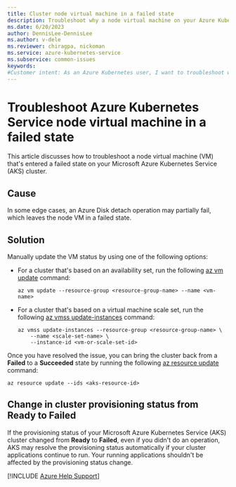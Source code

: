 ```yaml
---
title: Cluster node virtual machine in a failed state
description: Troubleshoot why a node virtual machine on your Azure Kubernetes Service (AKS) cluster is in a failed state.
ms.date: 6/20/2023
author: DennisLee-DennisLee
ms.author: v-dele
ms.reviewer: chiragpa, nickoman
ms.service: azure-kubernetes-service
ms.subservice: common-issues
keywords:
#Customer intent: As an Azure Kubernetes user, I want to troubleshoot why attach my node virtual machine is in a failed state so that I can successfully use my Azure Kubernetes Service (AKS) cluster.
---
```

# Troubleshoot Azure Kubernetes Service node virtual machine in a failed state

This article discusses how to troubleshoot a node virtual machine (VM) that's entered a failed state on your Microsoft Azure Kubernetes Service (AKS) cluster.

## Cause

In some edge cases, an Azure Disk detach operation may partially fail, which leaves the node VM in a failed state.

## Solution

Manually update the VM status by using one of the following options:

- For a cluster that's based on an availability set, run the following [az vm update](/cli/azure/vm#az-vm-update) command:

  ```azurecli
  az vm update --resource-group <resource-group-name> --name <vm-name>
  ```

- For a cluster that's based on a virtual machine scale set, run the following [az vmss update-instances](/cli/azure/vmss#az-vmss-update-instances) command:

  ```azurecli
  az vmss update-instances --resource-group <resource-group-name> \
      --name <scale-set-name> \
      --instance-id <vm-or-scale-set-id>
  ```

Once you have resolved the issue, you can bring the cluster back from a **Failed** to a **Succeeded** state by running the following [az resource update](/cli/azure/resource#az-resource-update) command:

```azurecli
az resource update --ids <aks-resource-id>
```

## Change in cluster provisioning status from Ready to Failed

If the provisioning status of your Microsoft Azure Kubernetes Service (AKS) cluster changed from **Ready** to **Failed**, even if you didn't do an operation, AKS may resolve the provisioning status automatically if your cluster applications continue to run. Your running applications shouldn't be affected by the provisioning status change.

[!INCLUDE [Azure Help Support](../../includes/azure-help-support.md)]
